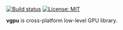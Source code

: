 [![Build status](https://github.com/amerkoleci/vgpu/workflows/Build/badge.svg)](https://github.com/amerkoleci/vgpu/actions)
[![License: MIT](https://img.shields.io/badge/License-MIT-green.svg)](https://github.com/amerkoleci/vgpu/blob/master/LICENSE)

**vgpu** is cross-platform low-level GPU library.
